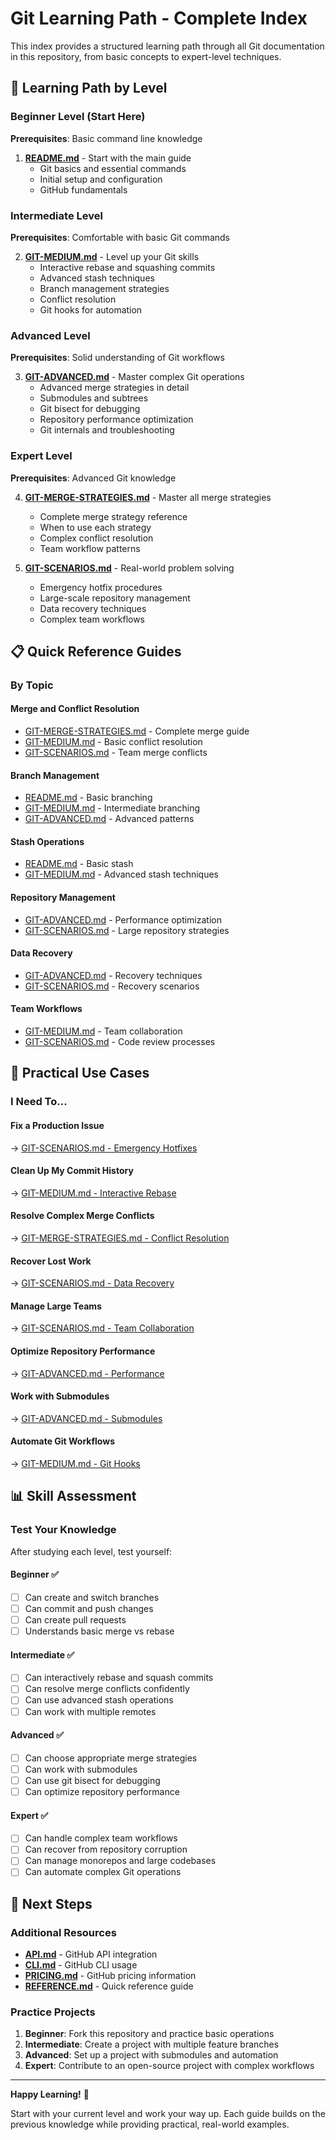 # Git Learning Path - Complete Index

This index provides a structured learning path through all Git documentation in this repository, from basic concepts to expert-level techniques.

## 🎯 Learning Path by Level

### Beginner Level (Start Here)
**Prerequisites**: Basic command line knowledge

1. **[README.md](./README.md)** - Start with the main guide
   - Git basics and essential commands
   - Initial setup and configuration
   - GitHub fundamentals

### Intermediate Level
**Prerequisites**: Comfortable with basic Git commands

2. **[GIT-MEDIUM.md](./GIT-MEDIUM.md)** - Level up your Git skills
   - Interactive rebase and squashing commits
   - Advanced stash techniques
   - Branch management strategies
   - Conflict resolution
   - Git hooks for automation

### Advanced Level
**Prerequisites**: Solid understanding of Git workflows

3. **[GIT-ADVANCED.md](./GIT-ADVANCED.md)** - Master complex Git operations
   - Advanced merge strategies in detail
   - Submodules and subtrees
   - Git bisect for debugging
   - Repository performance optimization
   - Git internals and troubleshooting

### Expert Level
**Prerequisites**: Advanced Git knowledge

4. **[GIT-MERGE-STRATEGIES.md](./GIT-MERGE-STRATEGIES.md)** - Master all merge strategies
   - Complete merge strategy reference
   - When to use each strategy
   - Complex conflict resolution
   - Team workflow patterns

5. **[GIT-SCENARIOS.md](./GIT-SCENARIOS.md)** - Real-world problem solving
   - Emergency hotfix procedures
   - Large-scale repository management
   - Data recovery techniques
   - Complex team workflows

## 📋 Quick Reference Guides

### By Topic

#### **Merge and Conflict Resolution**
- [GIT-MERGE-STRATEGIES.md](./GIT-MERGE-STRATEGIES.md) - Complete merge guide
- [GIT-MEDIUM.md](./GIT-MEDIUM.md#conflict-resolution-techniques) - Basic conflict resolution
- [GIT-SCENARIOS.md](./GIT-SCENARIOS.md#team-collaboration-issues) - Team merge conflicts

#### **Branch Management**
- [README.md](./README.md#🌿-ramas-branches) - Basic branching
- [GIT-MEDIUM.md](./GIT-MEDIUM.md#branch-management-strategies) - Intermediate branching
- [GIT-ADVANCED.md](./GIT-ADVANCED.md#advanced-branching-patterns) - Advanced patterns

#### **Stash Operations**
- [README.md](./README.md#📦-stash-guardado-temporal) - Basic stash
- [GIT-MEDIUM.md](./GIT-MEDIUM.md#advanced-stash-operations) - Advanced stash techniques

#### **Repository Management**
- [GIT-ADVANCED.md](./GIT-ADVANCED.md#performance-optimization) - Performance optimization
- [GIT-SCENARIOS.md](./GIT-SCENARIOS.md#large-codebase-management) - Large repository strategies

#### **Data Recovery**
- [GIT-ADVANCED.md](./GIT-ADVANCED.md#reflog-and-data-recovery) - Recovery techniques
- [GIT-SCENARIOS.md](./GIT-SCENARIOS.md#data-recovery-scenarios) - Recovery scenarios

#### **Team Workflows**
- [GIT-MEDIUM.md](./GIT-MEDIUM.md#practical-scenarios) - Team collaboration
- [GIT-SCENARIOS.md](./GIT-SCENARIOS.md#code-review-workflows) - Code review processes

## 🔧 Practical Use Cases

### I Need To...

#### **Fix a Production Issue**
→ [GIT-SCENARIOS.md - Emergency Hotfixes](./GIT-SCENARIOS.md#emergency-hotfixes)

#### **Clean Up My Commit History**
→ [GIT-MEDIUM.md - Interactive Rebase](./GIT-MEDIUM.md#interactive-rebase-and-commit-management)

#### **Resolve Complex Merge Conflicts**
→ [GIT-MERGE-STRATEGIES.md - Conflict Resolution](./GIT-MERGE-STRATEGIES.md#conflict-resolution-patterns)

#### **Recover Lost Work**
→ [GIT-SCENARIOS.md - Data Recovery](./GIT-SCENARIOS.md#data-recovery-scenarios)

#### **Manage Large Teams**
→ [GIT-SCENARIOS.md - Team Collaboration](./GIT-SCENARIOS.md#team-collaboration-issues)

#### **Optimize Repository Performance**
→ [GIT-ADVANCED.md - Performance](./GIT-ADVANCED.md#performance-optimization)

#### **Work with Submodules**
→ [GIT-ADVANCED.md - Submodules](./GIT-ADVANCED.md#submodules-and-subtrees)

#### **Automate Git Workflows**
→ [GIT-MEDIUM.md - Git Hooks](./GIT-MEDIUM.md#git-hooks-and-automation)

## 📊 Skill Assessment

### Test Your Knowledge

After studying each level, test yourself:

#### Beginner ✅
- [ ] Can create and switch branches
- [ ] Can commit and push changes
- [ ] Can create pull requests
- [ ] Understands basic merge vs rebase

#### Intermediate ✅
- [ ] Can interactively rebase and squash commits
- [ ] Can resolve merge conflicts confidently
- [ ] Can use advanced stash operations
- [ ] Can work with multiple remotes

#### Advanced ✅
- [ ] Can choose appropriate merge strategies
- [ ] Can work with submodules
- [ ] Can use git bisect for debugging
- [ ] Can optimize repository performance

#### Expert ✅
- [ ] Can handle complex team workflows
- [ ] Can recover from repository corruption
- [ ] Can manage monorepos and large codebases
- [ ] Can automate complex Git operations

## 🚀 Next Steps

### Additional Resources

- **[API.md](./API.md)** - GitHub API integration
- **[CLI.md](./CLI.md)** - GitHub CLI usage
- **[PRICING.md](./PRICING.md)** - GitHub pricing information
- **[REFERENCE.md](./REFERENCE.md)** - Quick reference guide

### Practice Projects

1. **Beginner**: Fork this repository and practice basic operations
2. **Intermediate**: Create a project with multiple feature branches
3. **Advanced**: Set up a project with submodules and automation
4. **Expert**: Contribute to an open-source project with complex workflows

---

**Happy Learning!** 🎉

Start with your current level and work your way up. Each guide builds on the previous knowledge while providing practical, real-world examples.
